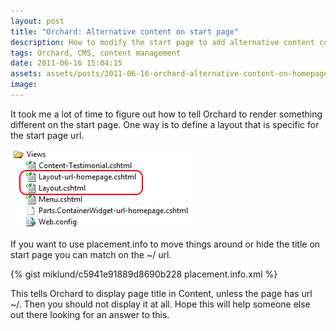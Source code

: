 ```yaml
---
layout: post
title: "Orchard: Alternative content on start page"
description: How to modify the start page to add alternative content compared to all other pages on the site.
tags: Orchard, CMS, content management
date: 2011-06-16 15:04:15
assets: assets/posts/2011-06-16-orchard-alternative-content-on-homepage
image: 
---
```


It took me a lot of time to figure out how to tell Orchard to render something different on the start page. One way is to define a layout that is specific for the start page url.

![Orchard theme view folder](/assets/posts/2011-06-16-orchard-alternative-content-on-homepage/orchard_view_templates.png)

If you want to use placement.info to move things around or hide the title on start page you can match on the ~/ url.

{% gist miklund/c5941e91889d8690b228 placement.info.xml %}

This tells Orchard to display page title in Content, unless the page has url ~/. Then you should not display it at all. Hope this will help someone else out there looking for an answer to this.
